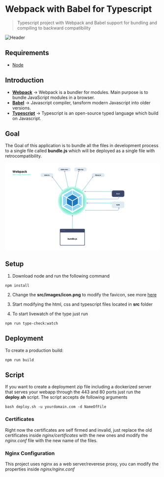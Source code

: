 # Webpack with Babel for Typescript

> Typescript project with Webpack and Babel support for bundling and compiling to backward compatibility

![Header](meta/Header.png)

## Requirements

* [Node](https://nodejs.org/en/)


## Introduction

* **[Webpack](https://webpack.js.org)** -> Webpack is a bundler for modules. Main purpose is to bundle JavaScript modules in a browser.
* **[Babel](https://babeljs.io)** -> Javascript compiler, tansform modern Javascript into older versions.
* **[Typescript](https://www.typescriptlang.org)** -> Typescript is an open-source typed language which build on Javascript.

## Goal

The Goal of this application is to bundle all the files in development process to a single file called **bundle.js** which will be deployed as a single file with retrocompatibility.

![Webpack Flowchart](meta/flowchart-webpack.png)

## Setup


1. Download node and run the following command

```
npm install
```

2. Change the **src/images/icon.png** to modify the favicon, see more [here](https://github.com/jantimon/favicons-webpack-plugin)

3. Start modifying the html, css and typescript files located in **src** folder

4. To start livewatch of the type just run

```
npm run type-check:watch
```

## Deployment

To create a production build:

```
npm run build
```

## Script

If you want to create a deployment zip file including a dockerized server that serves your webapp through the 443 and 80 ports just run the **deploy.sh** script.
The script accepts de following arguments

```
bash deploy.sh -u yourdomain.com -d NameOfFile
```

### Certificates
Right now the certificates are self firmed and invalid, just replace the old certificates inside *nginx/certificates* with the new ones and modify the *nginx.conf* file with the new name of the files.

### Nginx Configuration
This project uses nginx as a web server/reverese proxy, you can modify the properties inside *nginx/nginx.conf*